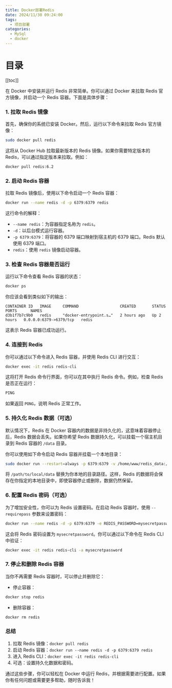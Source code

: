 ```yaml
---
title: Docker部署Redis
date: 2024/11/30 09:24:00
tags:
  - 项目部署
categories:
  - MySql
  - docker
---
```


# 目录

[[toc]]

在 Docker 中安装并运行 Redis 非常简单。你可以通过 Docker 来拉取 Redis 官方镜像，并启动一个 Redis 容器。下面是具体步骤：

### 1. 拉取 Redis 镜像

首先，确保你的系统已安装 Docker。然后，运行以下命令来拉取 Redis 官方镜像：

```bash
sudo docker pull redis
```

这将从 Docker Hub 拉取最新版本的 Redis 镜像。如果你需要特定版本的 Redis，可以通过指定版本来拉取。例如：

```bash
docker pull redis:6.2
```

### 2. 启动 Redis 容器

拉取 Redis 镜像后，使用以下命令启动一个 Redis 容器：

```bash
docker run --name redis -d -p 6379:6379 redis
```

这行命令的解释：

- `--name redis`：为容器指定名称为 `redis`。
- `-d`：以后台模式运行容器。
- `-p 6379:6379`：将容器的 6379 端口映射到宿主机的 6379 端口。Redis 默认使用 6379 端口。
- `redis`：使用 `redis` 镜像启动容器。

### 3. 检查 Redis 容器是否运行

运行以下命令查看 Redis 容器的状态：

```bash
docker ps
```

你应该会看到类似如下的输出：

```
CONTAINER ID   IMAGE     COMMAND                  CREATED       STATUS       PORTS      NAMES
d3b1f7b7c9b0   redis     "docker-entrypoint.s…"   2 hours ago   Up 2 hours   0.0.0.0:6379->6379/tcp   redis
```

这表示 Redis 容器已成功运行。

### 4. 连接到 Redis

你可以通过以下命令进入 Redis 容器，并使用 Redis CLI 进行交互：

```bash
docker exec -it redis redis-cli
```

这将打开 Redis 命令行界面，你可以在其中执行 Redis 命令。例如，检查 Redis 是否正在运行：

```bash
PING
```

如果返回 `PONG`，说明 Redis 正常工作。

### 5. 持久化 Redis 数据（可选）

默认情况下，Redis 在 Docker 容器内的数据是非持久化的，这意味着容器停止后，Redis 数据会丢失。如果你希望 Redis 数据持久化，可以挂载一个宿主机目录到 Redis 容器的 `/data` 目录。

你可以使用如下命令启动 Redis 容器并挂载一个本地目录：

```bash
sudo docker run --restart=always -p 6379:6379 -v /home/www/redis_data:/data --name redis -d redis --requirepass rejoicewindow
```

将 `/path/to/local/data` 替换为你本地的目录路径。这样，Redis 的数据将会保存在你指定的本地目录中，即使容器停止或删除，数据仍然保留。

### 6. 配置 Redis 密码（可选）

为了增加安全性，你可以为 Redis 设置密码。在启动 Redis 容器时，使用 `--requirepass` 参数来设置密码：

```bash
docker run --name redis -d -p 6379:6379 -e REDIS_PASSWORD=mysecretpassword redis
```

这会将 Redis 密码设置为 `mysecretpassword`。你可以通过以下命令在 Redis CLI 中验证：

```bash
docker exec -it redis redis-cli -a mysecretpassword
```

### 7. 停止和删除 Redis 容器

当你不再需要 Redis 容器时，可以停止并删除它：

- 停止容器：

```bash
docker stop redis
```

- 删除容器：

```bash
docker rm redis
```

### 总结

1. 拉取 Redis 镜像：`docker pull redis`
2. 启动 Redis 容器：`docker run --name redis -d -p 6379:6379 redis`
3. 进入 Redis CLI：`docker exec -it redis redis-cli`
4. 可选：设置持久化数据和密码。

通过这些步骤，你可以轻松在 Docker 中运行 Redis，并根据需要进行配置。如果你有任何问题或需要更多帮助，随时告诉我！